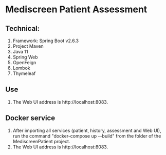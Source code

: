 # Mediscreen Patient Assessment
## Technical:

1. Framework: Spring Boot v2.6.3
2. Project Maven
3. Java 11
4. Spring Web
5. OpenFeign
6. Lombok
7. Thymeleaf

## Use
1. The Web UI address is http://localhost:8083.

## Docker service
1. After importing all services (patient, history, assessment and Web UI), run the command "docker-compose up --build" from the folder of the MediscreenPatient project.
2. The Web UI address is http://localhost:8083.
